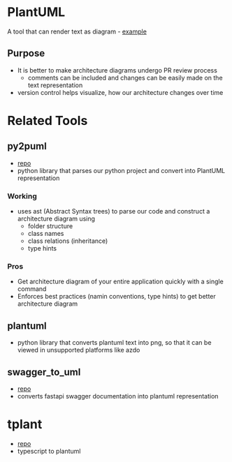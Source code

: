 # PlantUML
A tool that can render text as diagram - [example](https://www.plantuml.com/plantuml/uml/SoWkIImgAStDuNBCoKnELT2rKt3AJx9IS2mjoKZDAybCJYp9pCzJ24ejB4qjBk42oYde0jM05MDHLLoGdrUSoeLkM5u-K5sHGY9MGw6ARNHryQb66EwGcfS2T300)

## Purpose
- It is better to make architecture diagrams undergo PR review process
  - comments can be included and changes can be easily made on the text representation
- version control helps visualize, how our architecture changes over time

# Related Tools
## py2puml
- [repo](https://github.com/lucsorel/py2puml)
- python library that parses our python project and convert into PlantUML representation

### Working
- uses ast (Abstract Syntax trees) to parse our code and construct a architecture diagram using
  - folder structure
  - class names
  - class relations (inheritance)
  - type hints

### Pros
- Get architecture diagram of your entire application quickly with a single command
- Enforces best practices (namin conventions, type hints) to get better architecture diagram

## plantuml
- python library that converts plantuml text into png, so that it can be viewed in unsupported platforms like azdo

## swagger_to_uml
- [repo](https://github.com/nlohmann/swagger_to_uml)
- converts fastapi swagger documentation into plantuml representation

# tplant
- [repo](https://github.com/bafolts/tplant)
- typescript to plantuml